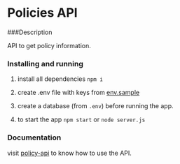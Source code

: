 # Policies API

###Description

API to get policy information.

### Installing and running

1. install all dependencies `npm i`

2. create .env file with keys from [env.sample](https://github.com/vishnuroshan/policies-api/blob/master/env.sample)

3. create a database (from `.env`) before running the app.

4. to start the app `npm start` or `node server.js`

### Documentation
visit [policy-api](https://vishnuroshan.github.io/policies-api/) to know how to use the API.









